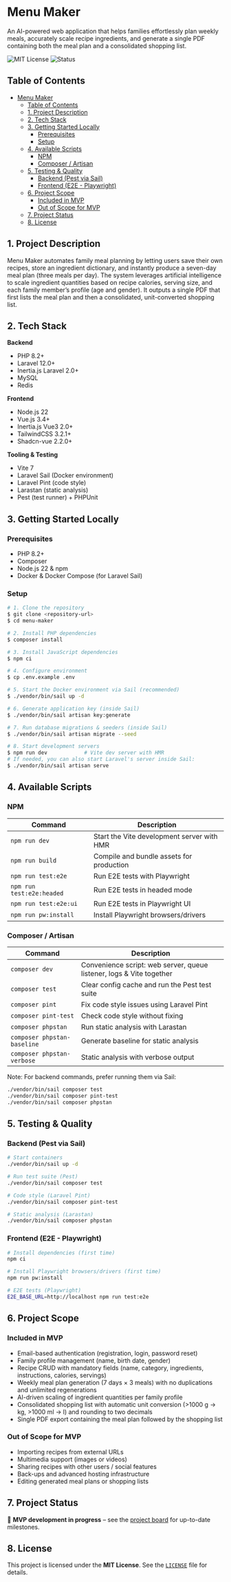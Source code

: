 # Menu Maker

An AI-powered web application that helps families effortlessly plan weekly meals, accurately scale recipe ingredients, and generate a single PDF containing both the meal plan and a consolidated shopping list.

![MIT License](https://img.shields.io/badge/license-MIT-blue.svg)
![Status](https://img.shields.io/badge/status-in%20development-yellow.svg)

## Table of Contents

- [Menu Maker](#menu-maker)
  - [Table of Contents](#table-of-contents)
  - [1. Project Description](#1-project-description)
  - [2. Tech Stack](#2-tech-stack)
  - [3. Getting Started Locally](#3-getting-started-locally)
    - [Prerequisites](#prerequisites)
    - [Setup](#setup)
  - [4. Available Scripts](#4-available-scripts)
    - [NPM](#npm)
    - [Composer / Artisan](#composer--artisan)
  - [5. Testing \& Quality](#5-testing--quality)
    - [Backend (Pest via Sail)](#backend-pest-via-sail)
    - [Frontend (E2E - Playwright)](#frontend-e2e--playwright)
  - [6. Project Scope](#6-project-scope)
    - [Included in MVP](#included-in-mvp)
    - [Out of Scope for MVP](#out-of-scope-for-mvp)
  - [7. Project Status](#7-project-status)
  - [8. License](#8-license)

## 1. Project Description

Menu Maker automates family meal planning by letting users save their own recipes, store an ingredient dictionary, and instantly produce a seven-day meal plan (three meals per day). The system leverages artificial intelligence to scale ingredient quantities based on recipe calories, serving size, and each family member’s profile (age and gender). It outputs a single PDF that first lists the meal plan and then a consolidated, unit-converted shopping list.

## 2. Tech Stack

**Backend**

- PHP 8.2+
- Laravel 12.0+
- Inertia.js Laravel 2.0+
- MySQL
- Redis

**Frontend**

- Node.js 22
- Vue.js 3.4+
- Inertia.js Vue3 2.0+
- TailwindCSS 3.2.1+
- Shadcn-vue 2.2.0+

**Tooling & Testing**

- Vite 7
- Laravel Sail (Docker environment)
- Laravel Pint (code style)
- Larastan (static analysis)
- Pest (test runner) + PHPUnit

## 3. Getting Started Locally

### Prerequisites

- PHP 8.2+
- Composer
- Node.js 22 & npm
- Docker & Docker Compose (for Laravel Sail)

### Setup

```bash
# 1. Clone the repository
$ git clone <repository-url>
$ cd menu-maker

# 2. Install PHP dependencies
$ composer install

# 3. Install JavaScript dependencies
$ npm ci

# 4. Configure environment
$ cp .env.example .env

# 5. Start the Docker environment via Sail (recommended)
$ ./vendor/bin/sail up -d

# 6. Generate application key (inside Sail)
$ ./vendor/bin/sail artisan key:generate

# 7. Run database migrations & seeders (inside Sail)
$ ./vendor/bin/sail artisan migrate --seed

# 8. Start development servers
$ npm run dev            # Vite dev server with HMR
# If needed, you can also start Laravel's server inside Sail:
$ ./vendor/bin/sail artisan serve
```

## 4. Available Scripts

### NPM

| Command                   | Description                                |
| ------------------------- | ------------------------------------------ |
| `npm run dev`             | Start the Vite development server with HMR |
| `npm run build`           | Compile and bundle assets for production   |
| `npm run test:e2e`        | Run E2E tests with Playwright              |
| `npm run test:e2e:headed` | Run E2E tests in headed mode               |
| `npm run test:e2e:ui`     | Run E2E tests in Playwright UI             |
| `npm run pw:install`      | Install Playwright browsers/drivers        |

### Composer / Artisan

| Command                     | Description                                                          |
| --------------------------- | -------------------------------------------------------------------- |
| `composer dev`              | Convenience script: web server, queue listener, logs & Vite together |
| `composer test`             | Clear config cache and run the Pest test suite                       |
| `composer pint`             | Fix code style issues using Laravel Pint                             |
| `composer pint-test`        | Check code style without fixing                                      |
| `composer phpstan`          | Run static analysis with Larastan                                    |
| `composer phpstan-baseline` | Generate baseline for static analysis                                |
| `composer phpstan-verbose`  | Static analysis with verbose output                                  |

Note: For backend commands, prefer running them via Sail:

```bash
./vendor/bin/sail composer test
./vendor/bin/sail composer pint-test
./vendor/bin/sail composer phpstan
```

## 5. Testing & Quality

### Backend (Pest via Sail)

```bash
# Start containers
./vendor/bin/sail up -d

# Run test suite (Pest)
./vendor/bin/sail composer test

# Code style (Laravel Pint)
./vendor/bin/sail composer pint-test

# Static analysis (Larastan)
./vendor/bin/sail composer phpstan
```

### Frontend (E2E - Playwright)

```bash
# Install dependencies (first time)
npm ci

# Install Playwright browsers/drivers (first time)
npm run pw:install

# E2E tests (Playwright)
E2E_BASE_URL=http://localhost npm run test:e2e
```

## 6. Project Scope

### Included in MVP

- Email-based authentication (registration, login, password reset)
- Family profile management (name, birth date, gender)
- Recipe CRUD with mandatory fields (name, category, ingredients, instructions, calories, servings)
- Weekly meal plan generation (7 days × 3 meals) with no duplications and unlimited regenerations
- AI-driven scaling of ingredient quantities per family profile
- Consolidated shopping list with automatic unit conversion (>1000 g → kg, >1000 ml → l) and rounding to two decimals
- Single PDF export containing the meal plan followed by the shopping list

### Out of Scope for MVP

- Importing recipes from external URLs
- Multimedia support (images or videos)
- Sharing recipes with other users / social features
- Back-ups and advanced hosting infrastructure
- Editing generated meal plans or shopping lists

## 7. Project Status

🚧 **MVP development in progress** – see the [project board](https://github.com/<org-or-user>/<repo>/projects/1) for up-to-date milestones.

## 8. License

This project is licensed under the **MIT License**. See the [`LICENSE`](LICENSE) file for details.
